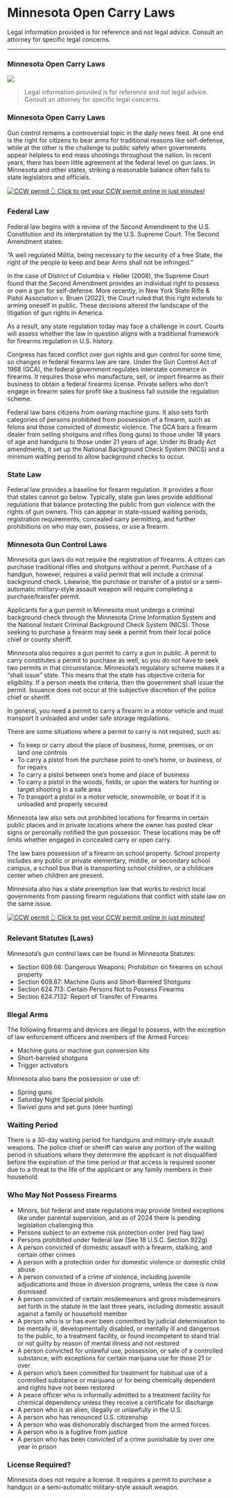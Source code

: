 # Minnesota Open Carry Laws

Legal information provided is for reference and not legal advice. Consult an attorney for specific legal concerns. 

* * *

### Minnesota Open Carry Laws

![](https://cdn-images-1.medium.com/max/800/1*bxOxCAnwVHehkkqhxMNHIQ.png)

> Legal information provided is for reference and not legal advice. Consult an attorney for specific legal concerns.

### Minnesota Open Carry Laws

Gun control remains a controversial topic in the daily news feed. At one end is the right for citizens to bear arms for traditional reasons like self-defense, while at the other is the challenge to public safety when governments appear helpless to end mass shootings throughout the nation. In recent years, there has been little agreement at the federal level on gun laws. In Minnesota and other states, striking a reasonable balance often falls to state legislators and officials.

<a href="https://serp.ly/ccw">
<div>
    <img src="https://cdn-images-1.medium.com/max/1200/1*aCmvRhaa5Xjz4zDZxHzAjg.png" alt="CCW permit">
    👆 Click to get your CCW permit online in just minutes!
</div>
</a>

### Federal Law

Federal law begins with a review of the Second Amendment to the U.S. Constitution and its interpretation by the U.S. Supreme Court. The Second Amendment states:

“A well regulated Militia, being necessary to the security of a free State, the right of the people to keep and bear Arms shall not be infringed.”

In the case of District of Columbia v. Heller (2008), the Supreme Court found that the Second Amendment provides an individual right to possess or own a gun for self-defense. More recently, in New York State Rifle & Pistol Association v. Bruen (2022), the Court ruled that this right extends to arming oneself in public. These decisions altered the landscape of the litigation of gun rights in America.

As a result, any state regulation today may face a challenge in court. Courts will assess whether the law in question aligns with a traditional framework for firearms regulation in U.S. history.

Congress has faced conflict over gun rights and gun control for some time, so changes in federal firearms law are rare. Under the Gun Control Act of 1968 (GCA), the federal government regulates interstate commerce in firearms. It requires those who manufacture, sell, or import firearms as their business to obtain a federal firearms license. Private sellers who don’t engage in firearm sales for profit like a business fall outside the regulation scheme.

Federal law bans citizens from owning machine guns. It also sets forth categories of persons prohibited from possession of a firearm, such as felons and those convicted of domestic violence. The GCA bars a firearm dealer from selling shotguns and rifles (long guns) to those under 18 years of age and handguns to those under 21 years of age. Under its Brady Act amendments, it set up the National Background Check System (NICS) and a minimum waiting period to allow background checks to occur.

### State Law

Federal law provides a baseline for firearm regulation. It provides a floor that states cannot go below. Typically, state gun laws provide additional regulations that balance protecting the public from gun violence with the rights of gun owners. This can appear in state-issued waiting periods, registration requirements, concealed carry permitting, and further prohibitions on who may own, possess, or use a firearm.

### Minnesota Gun Control Laws

Minnesota gun laws do not require the registration of firearms. A citizen can purchase traditional rifles and shotguns without a permit. Purchase of a handgun, however, requires a valid permit that will include a criminal background check. Likewise, the purchase or transfer of a pistol or a semi-automatic military-style assault weapon will require completing a purchase/transfer permit.

Applicants for a gun permit in Minnesota must undergo a criminal background check through the Minnesota Crime Information System and the National Instant Criminal Background Check System (NICS). Those seeking to purchase a firearm may seek a permit from their local police chief or county sheriff.

Minnesota also requires a gun permit to carry a gun in public. A permit to carry constitutes a permit to purchase as well, so you do not have to seek two permits in that circumstance. Minnesota’s regulatory scheme makes it a “shall issue” state. This means that the state has objective criteria for eligibility. If a person meets the criteria, then the government shall issue the permit. Issuance does not occur at the subjective discretion of the police chief or sheriff.

In general, you need a permit to carry a firearm in a motor vehicle and must transport it unloaded and under safe storage regulations.

There are some situations where a permit to carry is not required, such as:

  * To keep or carry about the place of business, home, premises, or on land one controls
  * To carry a pistol from the purchase point to one’s home, or business, or for repairs
  * To carry a pistol between one’s home and place of business
  * To carry a pistol in the woods, fields, or upon the waters for hunting or target shooting in a safe area
  * To transport a pistol in a motor vehicle, snowmobile, or boat if it is unloaded and properly secured



Minnesota law also sets out prohibited locations for firearms in certain public places and in private locations where the owner has posted clear signs or personally notified the gun possessor. These locations may be off limits whether engaged in concealed carry or open carry.

The law bans possession of a firearm on school property. School property includes any public or private elementary, middle, or secondary school campus, a school bus that is transporting school children, or a childcare center when children are present.

Minnesota also has a state preemption law that works to restrict local governments from passing firearm regulations that conflict with state law on the same issue.


<a href="https://serp.ly/ccw">
<div>
    <img src="https://cdn-images-1.medium.com/max/1200/1*TMCVgNoKp2NAtvLSAMkaJg.png" alt="CCW permit">
    👆 Click to get your CCW permit online in just minutes!
</div>
</a>


### Relevant Statutes (Laws)

Minnesota’s gun control laws can be found in Minnesota Statutes:

  * Section 609.66: Dangerous Weapons; Prohibition on firearms on school property
  * Section 609.67: Machine Guns and Short-Barreled Shotguns
  * Section 624.713: Certain Persons Not to Possess Firearms
  * Section 624.7132: Report of Transfer of Firearms



### Illegal Arms

The following firearms and devices are illegal to possess, with the exception of law enforcement officers and members of the Armed Forces:

  * Machine guns or machine gun conversion kits
  * Short-barreled shotguns
  * Trigger activators



Minnesota also bans the possession or use of:

  * Spring guns
  * Saturday Night Special pistols
  * Swivel guns and set guns (deer hunting)



### Waiting Period

There is a 30-day waiting period for handguns and military-style assault weapons. The police chief or sheriff can waive any portion of the waiting period in situations where they determine the applicant is not disqualified before the expiration of the time period or that access is required sooner due to a threat to the life of the applicant or any family members in their household.

### Who May Not Possess Firearms

  * Minors, but federal and state regulations may provide limited exceptions like under parental supervision, and as of 2024 there is pending legislation challenging this
  * Persons subject to an extreme risk protection order (red flag law)
  * Persons prohibited under federal law (See 18 U.S.C. Section 922g)
  * A person convicted of domestic assault with a firearm, stalking, and certain other crimes
  * A person with a protection order for domestic violence or domestic child abuse
  * A person convicted of a crime of violence, including juvenile adjudications and those in diversion programs, unless the case is now dismissed
  * A person convicted of certain misdemeanors and gross misdemeanors set forth in the statute in the last three years, including domestic assault against a family or household member
  * A person who is or has ever been committed by judicial determination to be mentally ill, developmentally disabled, or mentally ill and dangerous to the public, to a treatment facility, or found incompetent to stand trial or not guilty by reason of mental illness and not restored
  * A person convicted for unlawful use, possession, or sale of a controlled substance, with exceptions for certain marijuana use for those 21 or over
  * A person who’s been committed for treatment for habitual use of a controlled substance or marijuana or for being chemically dependent and rights have not been restored
  * A peace officer who is informally admitted to a treatment facility for chemical dependency unless they receive a certificate for discharge
  * A person who is an alien, illegally or unlawfully in the U.S.
  * A person who has renounced U.S. citizenship
  * A person who was dishonorably discharged from the armed forces
  * A person who is a fugitive from justice
  * A person who has been convicted of a crime punishable by over one year in prison



### License Required?

Minnesota does not require a license. It requires a permit to purchase a handgun or a semi-automatic military-style assault weapon.




